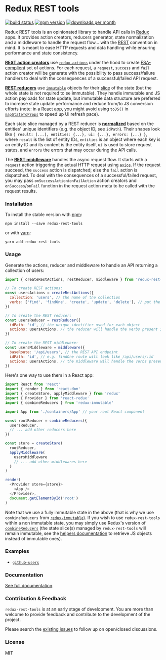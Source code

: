 # Redux REST tools

[![build status](https://img.shields.io/travis/ocolot/redux-rest-tools.svg)](https://travis-ci.org/ocolot/redux-rest-tools)
[![npm version](https://img.shields.io/npm/v/redux-rest-tools.svg)](https://www.npmjs.com/package/redux-rest-tools)
[![downloads per month](https://img.shields.io/npm/dm/redux-rest-tools.svg)](https://www.npmjs.com/package/redux-rest-tools)

Redux REST tools is an opinionated library to handle API calls in [Redux](http://redux.js.org) apps. It provides action creators, reducers generator, state normalization and a middleware to handle the request flow... with the [REST](https://en.wikipedia.org/wiki/Representational_state_transfer) convention in mind. It is meant to ease HTTP requests and data handling while ensuring performance and state consistency.

[**REST action creators**](/docs/api/actions/README.md) use [`redux-actions`](https://github.com/acdlite/redux-actions) under the hood to create [FSA-complient](https://github.com/acdlite/flux-standard-action) set of actions. For each request, a `request`, `success` and `fail` action creator will be generate with the possibility to pass success/failure handlers to deal with the consequences of a successful/failed API request.

[**REST reducers**](/docs/api/reducers/README.md) use [`immutable`](http://facebook.github.io/immutable-js) objects for their [slice](http://redux.js.org/docs/faq/Reducers.html) of the state (but the whole state is not required to se immutable). They handle immutable and JS action payloads for state update, but immutable data structure are preferred to increase state update performance and reduce from/to JS conversion efforts (note: in a [React](https://facebook.github.io/react) app, you might avoid using `toJS()` in [`mapStateToProps`](https://github.com/reactjs/react-redux/blob/master/docs/api.md#connectmapstatetoprops-mapdispatchtoprops-mergeprops-options) to speed up UI refresh pace).

Each state slice managed by a REST reducer is [**normalized**](/docs/api/normalizer/README.md) based on the entities' unique identifiers (e.g. the object ID, see `idPath`). Their shapes look like `{ result: [...], entities: {...}, ui: {...}, errors: {...} }`, where `result` is the list of entity IDs, `entities` is an object where each key is an entity ID and its content is the entity itself, `ui` is used to store request states, and `errors` the errors that may occur during the API calls.

The [**REST middleware**](/docs/api/middleware/README.md) handles the async request flow. It starts with a `request` action triggering the actual HTTP request using [`axios`](https://github.com/mzabriskie/axios). If the request succeed, the `success` action is dispatched; else the `fail` action is dispatched. To deal with the consequences of a successful/failed request, you may pass `onSuccessAction`/`onFailAction` action creators and `onSuccess`/`onFail` function in the request action meta to be called with the request results.

### Installation

To install the stable version with [npm](https://www.npmjs.com):

```
npm install --save redux-rest-tools
```

or with [yarn](https://yarnpkg.com):

```
yarn add redux-rest-tools
```

### Usage

Generate the actions, reducer and middleware to handle an API returning a collection of users:
```javascript
import { createRestActions, restReducer, middleware } from 'redux-rest-tools'

// To create REST actions:
const usersActions = createRestActions({
  collection: 'users', // the name of the collection
  verbs: ['find', 'findOne', 'create', 'update', 'delete'], // put the verbs you need
})

// To create the REST reducer:
const usersReducer = restReducer({
  idPath: 'id', // the unique identifier used for each object
  actions: usersActions, // the reducer will handle the verbs present in usersActions
})

// To create the REST middleware:
const usersMiddleware = middleware({
  baseRoute: '/api/users', // the REST API endpoint
  idPath: 'id', // e.g. findOne route will look like /api/users/:id
  actions: usersActions, // the middleware will handle the verbs present in usersActions
})
```

Here's one way to use them in a React app:
```javascript
import React from 'react'
import { render } from 'react-dom'
import { createStore, applyMiddleware } from 'redux'
import { Provider } from 'react-redux'
import { combineReducers } from 'redux-immutable'

import App from './containers/App' // your root React component

const rootReducer = combineReducers({
  usersReducer,
  // ... add other reducers here
})

const store = createStore(
  rootReducer,
  applyMiddleware(
    usersMiddleware
    // ... add other middlewares here
  )
)

render(
  <Provider store={store}>
    <App />
  </Provider>,
  document.getElementById('root')
)
```

Note that we use a fully immutable state in the above (that is why we use `combineReducers` from [`redux-immutable`](https://github.com/gajus/redux-immutable)). If you wish to use `redux-rest-tools` within a non immutable state, you may simply use Redux's version of [`combineReducers`](http://redux.js.org/docs/api/combineReducers.html) (the state slice(s) managed by `redux-rest-tools` will remain immutable, see the [helpers documentation](https://ocolot.github.io/redux-rest-tools/docs/api/helpers/) to retrieve JS objects instead of immutable ones).

### Examples

- [`github-users`](https://github.com/ocolot/redux-rest-tools/tree/master/examples/github-users)



### Documentation

[See full documentation](https://ocolot.github.io/redux-rest-tools)

### Contribution & Feedback

`redux-rest-tools` is at an early stage of development. You are more than welcome to provide feedback and contribute to the development of the project.

Please search the [existing issues](https://github.com/ocolot/redux-rest-tools/issues) to follow up on open/closed discussions.

### License

MIT
